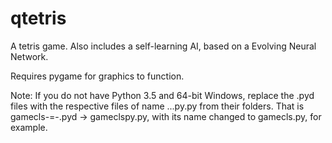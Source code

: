# qtetris
A tetris game. Also includes a self-learning AI, based on a Evolving Neural Network.

Requires pygame for graphics to function.

Note: If you do not have Python 3.5 and 64-bit Windows, replace the .pyd files with the respective files of name ...py.py from their folders. That is gamecls-=-.pyd -> gameclspy.py, with its name changed to gamecls.py, for example.

